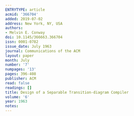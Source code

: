 ```yaml
---
ENTRYTYPE: article
acmid: '366704'
added: 2019-07-02
address: New York, NY, USA
authors:
- Melvin E. Conway
doi: 10.1145/366663.366704
issn: 0001-0782
issue_date: July 1963
journal: Communications of the ACM
layout: paper
month: July
number: '7'
numpages: '13'
pages: 396-408
publisher: ACM
read: false
readings: []
title: Design of a Separable Transition-diagram Compiler
volume: '6'
year: 1963
notes:
---
```

